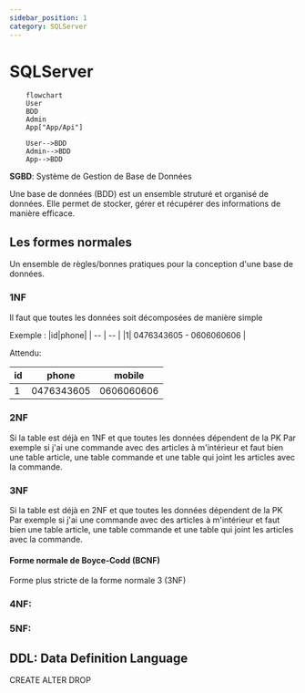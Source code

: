 ```yaml
---
sidebar_position: 1
category: SQLServer
---
```


# SQLServer

```mermaid
    flowchart 
    User
    BDD
    Admin
    App["App/Api"]

    User-->BDD
    Admin-->BDD
    App-->BDD

```

**SGBD**: Système de Gestion de Base de Données

Une base de données (BDD) est un ensemble struturé et organisé de données.
Elle permet de stocker, gérer et récupérer des informations de manière efficace.

## Les formes normales
Un ensemble de règles/bonnes pratiques pour la conception d'une base de données.

### 1NF
Il faut que toutes les données soit décomposées de manière simple

Exemple : 
|id|phone|
| -- | -- |
|1| 0476343605 - 0606060606 |

Attendu:

|id|phone|mobile|
| -- | -- | -- |
|1| 0476343605 | 0606060606 |

### 2NF

Si la table est déjà en 1NF et que toutes les données dépendent de la PK
Par exemple si j'ai une commande avec des articles à m'intérieur et faut bien 
une table article, une table commande et une table qui joint les articles avec la 
commande.

### 3NF

Si la table est déjà en 2NF et que toutes les données dépendent de la PK
Par exemple si j'ai une commande avec des articles à m'intérieur et faut bien 
une table article, une table commande et une table qui joint les articles avec la 
commande.

#### Forme normale de Boyce-Codd (BCNF)
Forme plus stricte de la forme normale 3 (3NF)

### 4NF: 
### 5NF: 

## DDL: Data Definition Language
CREATE ALTER DROP












